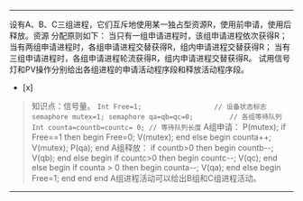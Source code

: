 ---
设有A、B、C三组进程，它们互斥地使用某一独占型资源R，使用前申请，使用后释放。资源 分配原则如下：
   当只有一组申请进程时，该组申请进程依次获得R；
   当有两组申请进程时，各组申请进程交替获得R，组内申请进程交替获得R；
   当有三组申请进程时，各组申请进程轮流获得R，组内申请进程交替获得R。
试用信号灯和PV操作分别给出各组进程的申请活动程序段和释放活动程序段。
- [x]  

> 知识点：信号量。
>     ```
>      Int Free=1;                  // 设备状态标志
>      semaphore mutex=1;
>      semaphore qa=qb=qc=0;         // 各组等待队列
>      Int counta=countb=countc= 0; // 等待队列长度
>     ```
> A组申请： P(mutex); if Free==1 then begin Free=0; V(mutex); end else begin
> counta++; V(mutex); P(qa); end
> A组释放： if countb>0 then begin countb--; V(qb); end else begin if countc>0 then
> begin countc--; V(qc); end else begin if counta > 0 then begin counta--;
> V(qa); end else begin Free=1; end end end
> A组进程活动可以给出B组和C组进程活动。

---